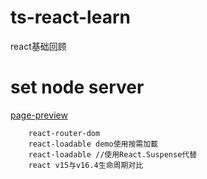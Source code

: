 # ts-react-learn
react基础回顾

# set node server
[page-preview](http://node.jeeas.cn/)

```
	react-router-dom
	react-loadable demo使用按需加載
	react-loadable //使用React.Suspense代替
	react v15与v16.4生命周期对比
```
